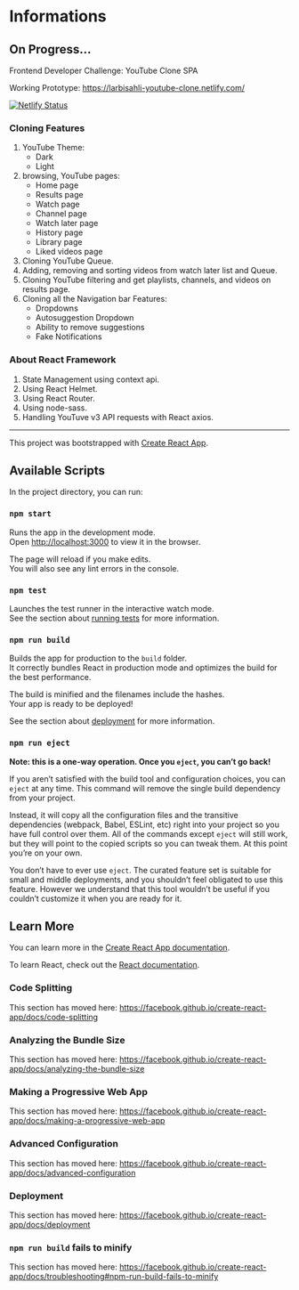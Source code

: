 # Informations

## On Progress...

Frontend Developer Challenge: YouTube Clone SPA

Working Prototype: https://larbisahli-youtube-clone.netlify.com/

[![Netlify Status](https://api.netlify.com/api/v1/badges/113616f3-5a6f-4960-884d-0aecae96b50c/deploy-status)](https://app.netlify.com/sites/larbisahli-youtube-clone/deploys)

### Cloning Features

1. YouTube Theme:
   - Dark
   - Light
2. browsing, YouTube pages:
   - Home page
   - Results page
   - Watch page
   - Channel page
   - Watch later page
   - History page
   - Library page
   - Liked videos page
3. Cloning YouTube Queue.
4. Adding, removing and sorting videos from watch later list and Queue.
5. Cloning YouTube filtering and get playlists, channels, and videos on results page.
6. Cloning all the Navigation bar Features:
   - Dropdowns
   - Autosuggestion Dropdown
   - Ability to remove suggestions
   - Fake Notifications

### About React Framework

1. State Management using context api.
2. Using React Helmet.
3. Using React Router.
4. Using node-sass.
5. Handling YouTuve v3 API requests with React axios.

---

This project was bootstrapped with [Create React App](https://github.com/facebook/create-react-app).

## Available Scripts

In the project directory, you can run:

### `npm start`

Runs the app in the development mode.<br />
Open [http://localhost:3000](http://localhost:3000) to view it in the browser.

The page will reload if you make edits.<br />
You will also see any lint errors in the console.

### `npm test`

Launches the test runner in the interactive watch mode.<br />
See the section about [running tests](https://facebook.github.io/create-react-app/docs/running-tests) for more information.

### `npm run build`

Builds the app for production to the `build` folder.<br />
It correctly bundles React in production mode and optimizes the build for the best performance.

The build is minified and the filenames include the hashes.<br />
Your app is ready to be deployed!

See the section about [deployment](https://facebook.github.io/create-react-app/docs/deployment) for more information.

### `npm run eject`

**Note: this is a one-way operation. Once you `eject`, you can’t go back!**

If you aren’t satisfied with the build tool and configuration choices, you can `eject` at any time. This command will remove the single build dependency from your project.

Instead, it will copy all the configuration files and the transitive dependencies (webpack, Babel, ESLint, etc) right into your project so you have full control over them. All of the commands except `eject` will still work, but they will point to the copied scripts so you can tweak them. At this point you’re on your own.

You don’t have to ever use `eject`. The curated feature set is suitable for small and middle deployments, and you shouldn’t feel obligated to use this feature. However we understand that this tool wouldn’t be useful if you couldn’t customize it when you are ready for it.

## Learn More

You can learn more in the [Create React App documentation](https://facebook.github.io/create-react-app/docs/getting-started).

To learn React, check out the [React documentation](https://reactjs.org/).

### Code Splitting

This section has moved here: https://facebook.github.io/create-react-app/docs/code-splitting

### Analyzing the Bundle Size

This section has moved here: https://facebook.github.io/create-react-app/docs/analyzing-the-bundle-size

### Making a Progressive Web App

This section has moved here: https://facebook.github.io/create-react-app/docs/making-a-progressive-web-app

### Advanced Configuration

This section has moved here: https://facebook.github.io/create-react-app/docs/advanced-configuration

### Deployment

This section has moved here: https://facebook.github.io/create-react-app/docs/deployment

### `npm run build` fails to minify

This section has moved here: https://facebook.github.io/create-react-app/docs/troubleshooting#npm-run-build-fails-to-minify
